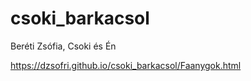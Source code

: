 # csoki_barkacsol
Beréti Zsófia, Csoki és Én

https://dzsofri.github.io/csoki_barkacsol/Faanygok.html
